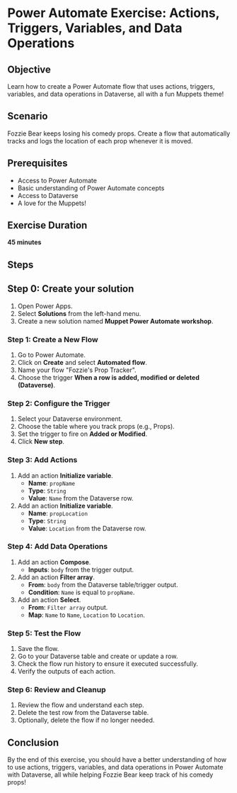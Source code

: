 # Power Automate Exercise: Actions, Triggers, Variables, and Data Operations

## Objective
Learn how to create a Power Automate flow that uses actions, triggers, variables, and data operations in Dataverse, all with a fun Muppets theme!

## Scenario
Fozzie Bear keeps losing his comedy props. Create a flow that automatically tracks and logs the location of each prop whenever it is moved.

## Prerequisites
- Access to Power Automate
- Basic understanding of Power Automate concepts
- Access to Dataverse
- A love for the Muppets!

## Exercise Duration
**45 minutes**

## Steps

## Step 0: Create your solution
1. Open Power Apps.
2. Select **Solutions** from the left-hand menu.
3. Create a new solution named **Muppet Power Automate workshop**.

### Step 1: Create a New Flow
1. Go to Power Automate.
2. Click on **Create** and select **Automated flow**.
3. Name your flow "Fozzie's Prop Tracker".
4. Choose the trigger **When a row is added, modified or deleted (Dataverse)**.

### Step 2: Configure the Trigger
1. Select your Dataverse environment.
2. Choose the table where you track props (e.g., Props).
3. Set the trigger to fire on **Added or Modified**.
4. Click **New step**.

### Step 3: Add Actions
1. Add an action **Initialize variable**.
    - **Name**: `propName`
    - **Type**: `String`
    - **Value**: `Name` from the Dataverse row.
2. Add an action **Initialize variable**.
    - **Name**: `propLocation`
    - **Type**: `String`
    - **Value**: `Location` from the Dataverse row.

### Step 4: Add Data Operations
1. Add an action **Compose**.
    - **Inputs**: `body` from the trigger output.
2. Add an action **Filter array**.
    - **From**: `body` from the Dataverse table/trigger output.
    - **Condition**: `Name` is equal to `propName`.
2. Add an action **Select**.
    - **From**: `Filter array` output.
    - **Map**: `Name` to `Name`, `Location` to `Location`.

### Step 5: Test the Flow
1. Save the flow.
2. Go to your Dataverse table and create or update a row.
3. Check the flow run history to ensure it executed successfully.
4. Verify the outputs of each action.

### Step 6: Review and Cleanup
1. Review the flow and understand each step.
2. Delete the test row from the Dataverse table.
3. Optionally, delete the flow if no longer needed.

## Conclusion
By the end of this exercise, you should have a better understanding of how to use actions, triggers, variables, and data operations in Power Automate with Dataverse, all while helping Fozzie Bear keep track of his comedy props!